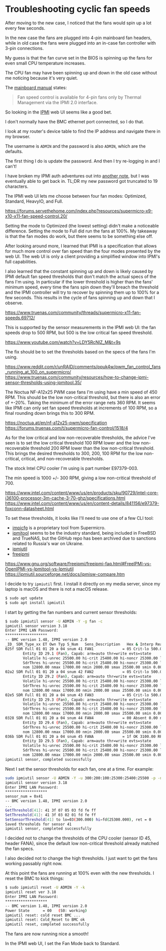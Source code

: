 # Troubleshooting cyclic fan speeds

After moving to the new case, I noticed that the fans would spin up a lot every few seconds.

In the new case the fans are plugged into 4-pin mainboard fan headers,
while in old case the fans were plugged into an in-case fan controller with 3-pin connections.

My guess is that the fan curve set in the BIOS is spinning up the fans for even small CPU temperature increases.

The CPU fan may have been spinning up and down in the old case without me noticing because it's very quiet.

The [mainboard manual](https://www.supermicro.com/manuals/motherboard/C236/MNL-1785.pdf) states:

> Fan speed control is available for 4-pin fans only by Thermal Management via the IPMI 2.0 interface.

So looking in the [IPMI](https://www.supermicro.com/manuals/other/IPMI_Users_Guide.pdf) web UI seems like a good bet.

I don't normally have the BMC ethernet port connected, so I do that.

I look at my router's device table to find the IP address and navigate there in my browser.

The username is `ADMIN` and the password is also `ADMIN`, which are the defaults.

The first thing I do is update the password.
And then I try re-logging in and I can't!

I have broken my IPMI auth adventures out into [another note](media-server/docs/notes/250212A-IPMI-password-troubles.md),
but I was eventually able to get back in.
TL;DR my new password got truncated to 19 characters.

The IPMI web UI lets me choose between four fan modes: Optimized, Standard, HeavyIO, and Full.

https://forums.servethehome.com/index.php?resources/supermicro-x9-x10-x11-fan-speed-control.20/

Setting the mode to Optimized (the lowest setting) didn't make a noticeable difference.
Setting the mode to Full did run the fans at 100%.
My takeaway is that the fan modes do work, but there seems to be something else off.

After looking around more, I learned that IPMI is a specification
that allows for much more control over fan speed than the four modes presented by the web UI.
The web UI is only a client providing a simplified window into IPMI's full capabilities.

I also learned that the constant spinning up and down is likely caused by
IPMI default fan speed thresholds that don't match the actual specs of the fans I'm using.
In particular if the lower threshold is higher than the fans' minimum speed,
every time the fans spin down they'll breach the threshold
and the IPMI controller will try to recover by spinning them up to 100% for a few seconds.
This results in the cycle of fans spinning up and down that I observe.

https://www.truenas.com/community/threads/supermicro-x11-fan-speeds.69712/

This is supported by the sensor measurements in the IPMI web UI:
the fan speeds drop to 500 RPM, but 500 is the low critical fan speed threshold.

https://www.youtube.com/watch?v=LDY5RcNIZ_M&t=9s

The fix should be to set the thresholds based on the specs of the fans I'm using.

https://www.reddit.com/r/unRAID/comments/ppuk4w/pwm_fan_control_fans_running_at_100_on_supermicro/
https://www.truenas.com/community/resources/how-to-change-ipmi-sensor-thresholds-using-ipmitool.35/

The Noctua NF-A12x25 PWM case fans I'm using have a min speed of 450 RPM.
This should be the low non-critical threshold, but there is also an error of +-20%.
Taking the minimum of the error range nets 360 RPM.
It seems like IPMI can only set fan speed thresholds at increments of 100 RPM,
so a final rounding down brings this to 300 RPM.

https://noctua.at/en/nf-a12x25-pwm/specification
https://forums.truenas.com/t/supermicro-fan-control/1518/4

As for the low critical and low non-recoverable thresholds,
the advice I've seen is to set the low critical threshold 100 RPM lower
and the low non-recoverable threshold 200 RPM lower than the low non-critical threshold.
This brings the desired thresholds to 300, 200, 100 RPM for the
low non-critical, critical, and non-recoverable thresholds.

The stock Intel CPU cooler I'm using is part number E97379-003.

The min speed is 1000 +/- 300 RPM, giving a low non-critical threshold of 700.

https://www.intel.com/content/www/us/en/products/sku/90729/intel-core-i36100-processor-3m-cache-3-70-ghz/specifications.html
https://www.intel.com/content/www/us/en/content-details/841156/e97379-foxconn-datasheet.html

To set these thresholds, it looks like I'll need to use one of a few CLI tool:

- [impicfg](https://www.supermicro.com/en/solutions/management-software/ipmi-utilities) is a proprietary tool from Supermicro.
- [ipmitool](https://github.com/ipmitool/ipmitool) seems to be the industry standard, being included in FreeBSD and TrueNAS,
  but the GitHub repo has been archived due to sanctions related to Russia's war on Ukraine.
- [ipmiutil](https://github.com/arcress0/ipmiutil)
- [freeipmi](https://www.gnu.org/software/freeipmi/)

https://www.gnu.org/software/freeipmi/freeipmi-faq.html#FreeIPMI-vs-OpenIPMI-vs-Ipmitool-vs-Ipmiutil
https://ipmiutil.sourceforge.net/docs/ipmisw-compare.htm

I decide to try `ipmiutil` first.
I install it directly on my media server,
since my laptop is macOS and there is not a macOS release.

```sh
$ sudo apt update
$ sudo apt install ipmiutil
```

I start by getting the fan numbers and current sensor thresholds:

```sh
$ sudo ipmiutil sensor -U ADMIN -Y -g fan -c
ipmiutil sensor version 3.18
Enter IPMI LAN Password:
*******************
-- BMC version 1.48, IPMI version 2.0
_ID_ SDR_Type_xx ET Own Typ S_Num   Sens_Description   Hex & Interp Reading
025f SDR Full 01 01 20 a 04 snum 41 FAN1             = 05 Crit-lo 500.00 RPM
        Entity ID 29.1 (Fan), Capab: arm=auto thr=write evts=state
        Volatile hi-unrec 25500.00 hi-crit 25400.00 hi-noncr 25300.00 lo-noncr 700.00 lo-crit 500.00 lo-unrec 300.00
        SdrThres hi-unrec 25500.00 hi-crit 25400.00 hi-noncr 25300.00 lo-noncr 700.00 lo-crit 500.00 lo-unrec 300.00
        nom 12800.00 nmax 17000.00 nmin 2000.00 smax 25500.00 smin 0.00
02a2 SDR Full 01 01 20 a 04 snum 42 FAN2             = 05 Crit-lo 500.00 RPM
        Entity ID 29.2 (Fan), Capab: arm=auto thr=write evts=state
        Volatile hi-unrec 25500.00 hi-crit 25400.00 hi-noncr 25300.00 lo-noncr 700.00 lo-crit 500.00 lo-unrec 300.00
        SdrThres hi-unrec 25500.00 hi-crit 25400.00 hi-noncr 25300.00 lo-noncr 700.00 lo-crit 500.00 lo-unrec 300.00
        nom 12800.00 nmax 17000.00 nmin 2000.00 smax 25500.00 smin 0.00
02e5 SDR Full 01 01 20 a 04 snum 43 FAN3             = 05 Crit-lo 500.00 RPM
        Entity ID 29.3 (Fan), Capab: arm=auto thr=write evts=state
        Volatile hi-unrec 25500.00 hi-crit 25400.00 hi-noncr 25300.00 lo-noncr 700.00 lo-crit 500.00 lo-unrec 300.00
        SdrThres hi-unrec 25500.00 hi-crit 25400.00 hi-noncr 25300.00 lo-noncr 700.00 lo-crit 500.00 lo-unrec 300.00
        nom 12800.00 nmax 17000.00 nmin 2000.00 smax 25500.00 smin 0.00
0328 SDR Full 01 01 20 a 04 snum 44 FAN4             = 00 Absent 0.00 na
        Entity ID 29.4 (Fan), Capab: arm=auto thr=write evts=state
        SdrThres hi-unrec 25500.00 hi-crit 25400.00 hi-noncr 25300.00 lo-noncr 700.00 lo-crit 500.00 lo-unrec 300.00
        nom 12800.00 nmax 17000.00 nmin 2000.00 smax 25500.00 smin 0.00
036b SDR Full 01 01 20 a 04 snum 45 FANA             = 1f OK 3100.00 RPM
        Entity ID 29.5 (Fan), Capab: arm=auto thr=write evts=state
        Volatile hi-unrec 25500.00 hi-crit 25400.00 hi-noncr 25300.00 lo-noncr 700.00 lo-crit 500.00 lo-unrec 300.00
        SdrThres hi-unrec 25500.00 hi-crit 25400.00 hi-noncr 25300.00 lo-noncr 700.00 lo-crit 500.00 lo-unrec 300.00
        nom 12800.00 nmax 17000.00 nmin 2000.00 smax 25500.00 smin 0.00
ipmiutil sensor, completed successfully
```

Next I set the sensor thresholds for each fan, one at a time.
For example:

```sh
sudo ipmiutil sensor -U ADMIN -Y -u 300:200:100:25300:25400:25500 -p -n 41
ipmiutil sensor version 3.18
Enter IPMI LAN Password:
*******************
sensor_num = 0x41
-- BMC version 1.48, IPMI version 2.0
...
GetThreshold[41]: 41 3f 07 05 03 fd fe ff
SetThreshold[41]: 41 3f 03 02 01 fd fe ff
SetSensorThreshold[41] to lo=03(300.000) hi=fd(25300.000), ret = 0
Saved thresholds for sensor 41
ipmiutil sensor, completed successfully
```

I decided not to change the thresholds of the CPU cooler (sensor ID 45, header FANA), 
since the default low non-critical threshold already matched the fan specs.

I also decided not to change the high thresholds.
I just want to get the fans working passably right now.

At this point the fans are running at 100% even with the new thresholds.
I reset the BMC to kick things:

```sh
$ sudo ipmiutil reset -U ADMIN -Y -k
ipmiutil reset ver 3.18
Enter IPMI LAN Password:
*******************
-- BMC version 1.48, IPMI version 2.0
Power State      = 00   (S0: working)
ipmiutil reset: cold reset BMC ...
ipmiutil reset: Cold_Reset to BMC ok
ipmiutil reset, completed successfully
```

The fans are now running nice a smooth!

In the IPMI web UI, I set the Fan Mode back to Standard.

